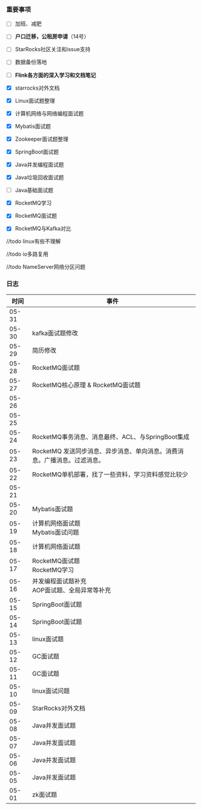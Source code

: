 ### 重要事项

- [ ] 加班、减肥
- [ ] **户口迁移，公租房申请**（14号）
- [ ] StarRocks社区关注和issue支持
- [ ] 数据备份落地
- [ ] **Flink各方面的深入学习和文档笔记**
- [x] starrocks对外文档
- [x] Linux面试题整理
- [x] 计算机网络与网络编程面试题
- [x] Mybatis面试题
- [x] Zookeeper面试题整理
- [x] SpringBoot面试题
- [x] Java并发编程面试题
- [x] Java垃圾回收面试题
- [ ] Java基础面试题

- [x] RocketMQ学习

- [x] RocketMQ面试题

- [x] RocketMQ与Kafka对比

  

//todo linux有些不理解

//todo io多路复用

//todo NameServer网络分区问题




### 日志

| 时间  | 事件           |
| ----- | -------------- |
| 05-31 |  |
| 05-30 | kafka面试题修改 |
| 05-29 | 简历修改 |
| 05-28 | RocketMQ面试题 |
| 05-27 | RocketMQ核心原理 & RocketMQ面试题 |
| 05-26 |  |
| 05-25 |  |
| 05-24 | RocketMQ事务消息、消息最终、ACL、与SpringBoot集成 |
| 05-23 | RocketMQ 发送同步消息、异步消息、单向消息。消费消息。广播消息。过滤消息。 |
| 05-22 | RocketMQ单机部署，找了一些资料，学习资料感觉比较少 |
| 05-21 |  |
| 05-20 | Mybatis面试题 |
| 05-19 | 计算机网络面试题<br />Mybatis面试问题 |
| 05-18 | 计算机网络面试题 |
| 05-17 | RocketMQ面试题<br>RocketMQ学习 |
| 05-16 | 并发编程面试题补充<br />AOP面试题、全局异常等补充 |
| 05-15 | SpringBoot面试题 |
| 05-14 | SpringBoot面试题 |
| 05-13 | linux面试题 |
| 05-12 | GC面试题 |
| 05-11 | GC面试题 |
| 05-10 |  linux面试问题|
| 05-09 | StarRocks对外文档  |
| 05-08 | Java并发面试题 |
| 05-07 | Java并发面试题 |
| 05-06 | Java并发面试题 |
| 05-05 | Java并发面试题 |
| 05-01 | zk面试题       |




